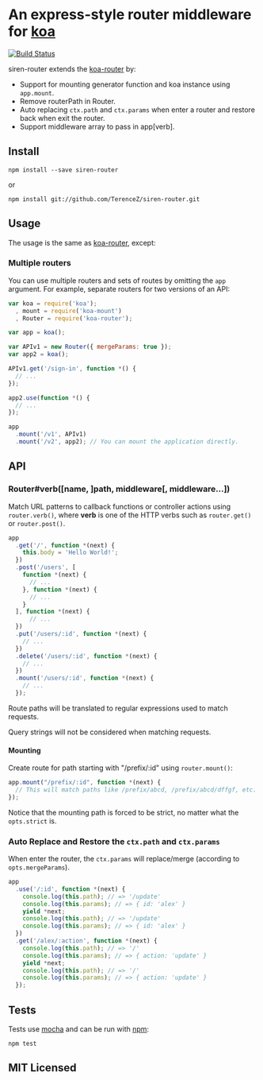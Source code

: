 # An express-style router middleware for [koa](https://github.com/koajs/koa)

[![Build Status](https://secure.travis-ci.org/TerenceZ/siren-router.png)](http://travis-ci.org/TerenceZ/siren-router)

siren-router extends the [koa-router](https://github.com/alexmingoia/koa-router) by:
* Support for mounting generator function and koa instance using `app.mount`.
* Remove routerPath in Router.
* Auto replacing `ctx.path` and `ctx.params` when enter a router and restore back when exit the router.
* Support middleware array to pass in app[verb].

## Install

```
npm install --save siren-router
```

or

```
npm install git://github.com/TerenceZ/siren-router.git
```

## Usage

The usage is the same as [koa-router](https://github.com/alexmingoia/koa-router), except:

### Multiple routers

You can use multiple routers and sets of routes by omitting the `app`
argument. For example, separate routers for two versions of an API:

```javascript
var koa = require('koa');
  , mount = require('koa-mount')
  , Router = require('koa-router');

var app = koa();

var APIv1 = new Router({ mergeParams: true });
var app2 = koa();

APIv1.get('/sign-in', function *() {
  // ...
});

app2.use(function *() {
  // ...
});

app
  .mount('/v1', APIv1)
  .mount('/v2', app2); // You can mount the application directly.
```

## API

### Router#verb([name, ]path, middleware[, middleware...])

Match URL patterns to callback functions or controller actions using `router.verb()`,
where **verb** is one of the HTTP verbs such as `router.get()` or `router.post()`.

```javascript
app
  .get('/', function *(next) {
    this.body = 'Hello World!';
  })
  .post('/users', [
    function *(next) {
      // ...
    }, function *(next) {
      // ...
    }
  ], function *(next) {
      // ...
  })
  .put('/users/:id', function *(next) {
    // ...
  })
  .delete('/users/:id', function *(next) {
    // ...
  })
  .mount('/users/:id', function *(next) {
    // ...
  });
```

Route paths will be translated to regular expressions used to match requests.

Query strings will not be considered when matching requests.

#### Mounting

Create route for path starting with "/prefix/:id" using `router.mount()`:

```javascript
app.mount("/prefix/:id", function *(next) {
  // This will match paths like /prefix/abcd, /prefix/abcd/dffgf, etc.
});
```

Notice that the mounting path is forced to be strict, no matter what the `opts.strict` is.

### Auto Replace and Restore the `ctx.path` and `ctx.params`

When enter the router, the `ctx.params` will replace/merge (according to `opts.mergeParams`).

```javascript
app
  .use('/:id', function *(next) {
    console.log(this.path); // => '/update'
    console.log(this.params); // => { id: 'alex' }
    yield *next;
    console.log(this.path); // => '/update'
    console.log(this.params); // => { id: 'alex' }
  })
  .get('/alex/:action', function *(next) {
    console.log(this.path); // => '/'
    console.log(this.params); // => { action: 'update' }
    yield *next;
    console.log(this.path); // => '/'
    console.log(this.params); // => { action: 'update' }
  });
``` 

## Tests

Tests use [mocha](https://github.com/visionmedia/mocha) and can be run
with [npm](https://npmjs.org):

```
npm test
```

## MIT Licensed
